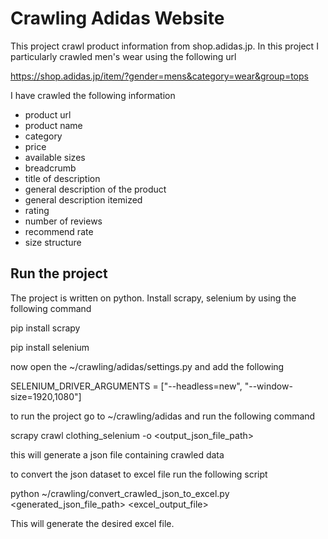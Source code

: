 # Crawling Adidas Website

This project crawl product information from shop.adidas.jp. In this project I particularly crawled
men's wear using the following url

https://shop.adidas.jp/item/?gender=mens&category=wear&group=tops

I have crawled the following information

- product url
- product name
- category
- price
- available sizes
- breadcrumb
- title of description
- general description of the product
- general description itemized
- rating
- number of reviews
- recommend rate
- size structure

## Run the project

The project is written on python. Install scrapy, selenium by using the following command

pip install scrapy

pip install selenium

now open the ~/crawling/adidas/settings.py and add the following

SELENIUM_DRIVER_ARGUMENTS = ["--headless=new", "--window-size=1920,1080"]

to run the project go to ~/crawling/adidas and run the following command

scrapy crawl clothing_selenium -o <output_json_file_path>

this will generate a json file containing crawled data

to convert the json dataset to excel file run the following script

python ~/crawling/convert_crawled_json_to_excel.py <generated_json_file_path> <excel_output_file>


This will generate the desired excel file.


